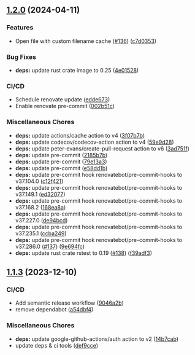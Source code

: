 ## [1.2.0](https://github.com/AzHicham/philips-isyntax-rs/compare/1.1.3...1.2.0) (2024-04-11)


### Features

* Open file with custom filename cache ([#136](https://github.com/AzHicham/philips-isyntax-rs/issues/136)) ([c7d0353](https://github.com/AzHicham/philips-isyntax-rs/commit/c7d035390723ff724438858b5e3340e8b9c59330))


### Bug Fixes

* **deps:** update rust crate image to 0.25 ([4e01528](https://github.com/AzHicham/philips-isyntax-rs/commit/4e01528acf47a44e26ad5c5191408f5ad935aa36))


### CI/CD

*  Schedule renovate update ([edde673](https://github.com/AzHicham/philips-isyntax-rs/commit/edde67398c2c3b1d6b86a1b2a9c6717ae33fcc2b))
* Enable renovate pre-commit ([002b51c](https://github.com/AzHicham/philips-isyntax-rs/commit/002b51c9b528a813155a532d4b114cd89abd7f15))


### Miscellaneous Chores

* **deps:** update actions/cache action to v4 ([3f07b7b](https://github.com/AzHicham/philips-isyntax-rs/commit/3f07b7bccbb49368da6482bfc369dd19e9155563))
* **deps:** update codecov/codecov-action action to v4 ([59e9d28](https://github.com/AzHicham/philips-isyntax-rs/commit/59e9d28dcda368af8b6334d3862c3a8fdc4c008c))
* **deps:** update peter-evans/create-pull-request action to v6 ([3ad751f](https://github.com/AzHicham/philips-isyntax-rs/commit/3ad751f4f79905bbf6cdc885f58508d4e60d433b))
* **deps:** update pre-commit ([2185b7b](https://github.com/AzHicham/philips-isyntax-rs/commit/2185b7b0227c7853b7fc45536281c138e4511264))
* **deps:** update pre-commit ([79e13a3](https://github.com/AzHicham/philips-isyntax-rs/commit/79e13a3048ca0e4e8f094757fe66dc3834e3c7f0))
* **deps:** update pre-commit ([e58dd1b](https://github.com/AzHicham/philips-isyntax-rs/commit/e58dd1b1e9e02561376414a46b4ac62734e6e106))
* **deps:** update pre-commit hook renovatebot/pre-commit-hooks to v37.104.0 ([c12f421](https://github.com/AzHicham/philips-isyntax-rs/commit/c12f421d14bfa6ce70aba30d8dd5af6806bc523c))
* **deps:** update pre-commit hook renovatebot/pre-commit-hooks to v37.149.1 ([ed32077](https://github.com/AzHicham/philips-isyntax-rs/commit/ed32077cef9c3d50c19bdf6114f513244054ceac))
* **deps:** update pre-commit hook renovatebot/pre-commit-hooks to v37.168.2 ([168ea8a](https://github.com/AzHicham/philips-isyntax-rs/commit/168ea8a76327a84015409b964ad75bb103793a49))
* **deps:** update pre-commit hook renovatebot/pre-commit-hooks to v37.227.0 ([de94bcd](https://github.com/AzHicham/philips-isyntax-rs/commit/de94bcdfa890f1cf19ca2f1a1d9c7a972a1b03a4))
* **deps:** update pre-commit hook renovatebot/pre-commit-hooks to v37.235.1 ([ccba249](https://github.com/AzHicham/philips-isyntax-rs/commit/ccba249f019d027edcfd37f2c9a824674f613b4d))
* **deps:** update pre-commit hook renovatebot/pre-commit-hooks to v37.286.0 ([#137](https://github.com/AzHicham/philips-isyntax-rs/issues/137)) ([9e694fc](https://github.com/AzHicham/philips-isyntax-rs/commit/9e694fc9e728cccc344cdef1d423b59dfb10878a))
* **deps:** update rust crate rstest to 0.19 ([#138](https://github.com/AzHicham/philips-isyntax-rs/issues/138)) ([f39adf3](https://github.com/AzHicham/philips-isyntax-rs/commit/f39adf37aadc51f07f4c22b8964f2051adbc6be4))

## [1.1.3](https://github.com/AzHicham/philips-isyntax-rs/compare/1.1.2...1.1.3) (2023-12-10)


### CI/CD

* Add semantic release workflow ([9046a2b](https://github.com/AzHicham/philips-isyntax-rs/commit/9046a2bf8ad62a6f53d70159a86da5aea3abdd98))
* remove dependabot ([a54dbf4](https://github.com/AzHicham/philips-isyntax-rs/commit/a54dbf4e98229422112f52c537c7e10ef4a9385d))


### Miscellaneous Chores

* **deps:** update google-github-actions/auth action to v2 ([14b7cab](https://github.com/AzHicham/philips-isyntax-rs/commit/14b7cab6d219dd90d611ee18aa64e59317eef43d))
* update deps & ci tools ([def9cce](https://github.com/AzHicham/philips-isyntax-rs/commit/def9cce6707cb9a5984e6c22d151d1b6375129a4))
